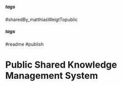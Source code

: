 ##### tags
#sharedBy_matthiasWeigtTopublic
##### tags
#readme
#publish
# Public Shared Knowledge Management System